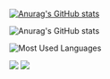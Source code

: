 [![Anurag's GitHub stats](https://github-readme-stats.vercel.app/api?username=CHINESELIGHT)](https://github.com/anuraghazra/github-readme-stats)

![Anurag's GitHub stats](https://github-readme-stats.vercel.app/api?username=anuraghazra&show_icons=true&theme=radical)

![Most Used Languages](https://github-readme-stats.vercel.app/api/top-langs/?username=CHINESELIGHT&theme=dark&layout=compact)

[![](https://img.shields.io/badge/-Python-007396?style=for-the-badge&logo=python&logoColor=ffffff)](https://www.python.org/)
[![](https://img.shields.io/badge/-JavaScript-DC143C?style=for-the-badge&logo=javascript&logoColor=ffffff)](https://www.w3school.com.cn/js/index.asp)


